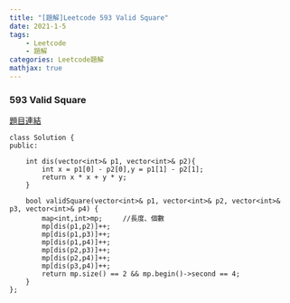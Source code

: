 ```yaml
---
title: "[題解]Leetcode 593 Valid Square"
date: 2021-1-5
tags: 
    - Leetcode
    - 題解
categories: Leetcode題解
mathjax: true
---
```


### 593 Valid Square
<!--more-->
[題目連結](https://leetcode.com/problems/valid-square)

```cpp=
class Solution {
public:
    
    int dis(vector<int>& p1, vector<int>& p2){
        int x = p1[0] - p2[0],y = p1[1] - p2[1];
        return x * x + y * y;
    }
    
    bool validSquare(vector<int>& p1, vector<int>& p2, vector<int>& p3, vector<int>& p4) {
        map<int,int>mp;     //長度、個數
        mp[dis(p1,p2)]++;
        mp[dis(p1,p3)]++;
        mp[dis(p1,p4)]++;
        mp[dis(p2,p3)]++;
        mp[dis(p2,p4)]++;
        mp[dis(p3,p4)]++;
        return mp.size() == 2 && mp.begin()->second == 4;
    }
};
```
